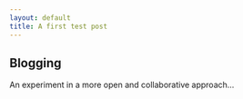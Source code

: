 ```yaml
---
layout: default
title: A first test post
---
```


Blogging
--------

An experiment in a more open and collaborative approach...
